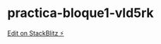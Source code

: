 # practica-bloque1-vld5rk

[Edit on StackBlitz ⚡️](https://stackblitz.com/edit/practica-bloque1-vld5rk)
